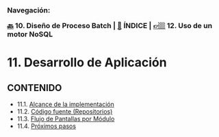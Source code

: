 <h3>Navegación:<br>

[🔙](../10/10.md) 10. Diseño de Proceso Batch | [📜](../README.md) ÍNDICE | [👉🏼](../12/12.md) 12. Uso de un motor NoSQL

# 11. Desarrollo de Aplicación

## CONTENIDO
- 11.1. [Alcance de la implementación](11.1/11.1.md)
- 11.2. [Código fuente (Repositorios)](11.2/11.2.md)
- 11.3. [Flujo de Pantallas por Módulo](11.3/11.3.md)
- 11.4. [Próximos pasos](11.4/11.4.md)